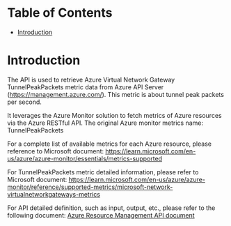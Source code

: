# Table of Contents
- [Introduction](#introduction)


# Introduction <a name="introduction"></a>
The API is used to retrieve Azure Virtual Network Gateway TunnelPeakPackets metric data from Azure API Server (https://management.azure.com/). This metric is about tunnel peak packets per second.



It leverages the Azure Monitor solution to fetch metrics of Azure resources via the Azure RESTful API. The original Azure monitor metrics name: TunnelPeakPackets



For a complete list of available metrics for each Azure resource, please reference to Microsoft document: https://learn.microsoft.com/en-us/azure/azure-monitor/essentials/metrics-supported 

For TunnelPeakPackets metric detailed information, please refer to Microsoft document: https://learn.microsoft.com/en-us/azure/azure-monitor/reference/supported-metrics/microsoft-network-virtualnetworkgateways-metrics

For API detailed definition, such as input, output, etc., please refer to the following document:
[Azure Resource Management API document](https://learn.microsoft.com/en-us/rest/api/monitor/metrics/list?view=rest-monitor-2023-10-01&tabs=HTTP)